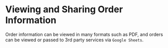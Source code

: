# Viewing and Sharing Order Information

Order information can be viewed in many formats such as PDF, and orders can be viewed or passed to 3rd party services via `Google Sheets`.